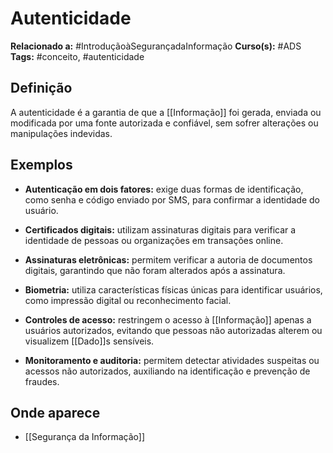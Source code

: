 # Autenticidade

**Relacionado a:** #IntroduçãoàSegurançadaInformação
**Curso(s):** #ADS
**Tags:** #conceito, #autenticidade

## Definição

A autenticidade é a garantia de que a [[Informação]] foi gerada, enviada ou modificada por uma fonte autorizada e confiável, sem sofrer alterações ou manipulações indevidas.

## Exemplos

- **Autenticação em dois fatores:** exige duas formas de identificação, como senha e código enviado por SMS, para confirmar a identidade do usuário.
    
- **Certificados digitais:** utilizam assinaturas digitais para verificar a identidade de pessoas ou organizações em transações online.
    
- **Assinaturas eletrônicas:** permitem verificar a autoria de documentos digitais, garantindo que não foram alterados após a assinatura.
    
- **Biometria:** utiliza características físicas únicas para identificar usuários, como impressão digital ou reconhecimento facial.
    
- **Controles de acesso:** restringem o acesso à [[Informação]] apenas a usuários autorizados, evitando que pessoas não autorizadas alterem ou visualizem [[Dado]]s sensíveis.
    
- **Monitoramento e auditoria:** permitem detectar atividades suspeitas ou acessos não autorizados, auxiliando na identificação e prevenção de fraudes.

## Onde aparece

- [[Segurança da Informação]]